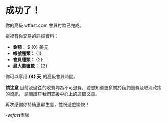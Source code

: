 # 成功了！
你的高級 wtfast.com 會員付款已完成。 

這裡有你交易的詳細資料：

* **金額：** $ {0} 美元
* **帳號種類：** {1}
* **會員種類：** {2}
* **最大裝置數：** {3}

你可以享用 **{4} 天** 的高級會員時間。  

**請注意** 目前及過往的收費均為不可退費。若想知道更多關於我們退費及取消政策的資訊， [請閱讀在我們支援中心上的這篇文章](https://wtfast.zendesk.com/hc/en-us/articles/210389223-Refund-and-Cancellation-Policy-)。

再次感謝你持續惠顧生意，並祝遊戲愉快！
 
-*wtfast*團隊
